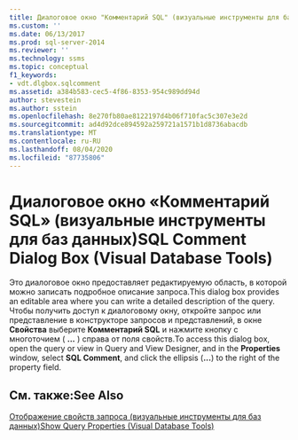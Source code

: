 ```yaml
---
title: Диалоговое окно "Комментарий SQL" (визуальные инструменты для баз данных) | Документация Майкрософт
ms.custom: ''
ms.date: 06/13/2017
ms.prod: sql-server-2014
ms.reviewer: ''
ms.technology: ssms
ms.topic: conceptual
f1_keywords:
- vdt.dlgbox.sqlcomment
ms.assetid: a384b583-cec5-4f86-8353-954c989dd94d
author: stevestein
ms.author: sstein
ms.openlocfilehash: 8e270fb80ae8122197d4b06f710fac5c307e3e2d
ms.sourcegitcommit: ad4d92dce894592a259721a1571b1d8736abacdb
ms.translationtype: MT
ms.contentlocale: ru-RU
ms.lasthandoff: 08/04/2020
ms.locfileid: "87735806"
---
```

# <a name="sql-comment-dialog-box-visual-database-tools"></a><span data-ttu-id="6ae7a-102">Диалоговое окно «Комментарий SQL» (визуальные инструменты для баз данных)</span><span class="sxs-lookup"><span data-stu-id="6ae7a-102">SQL Comment Dialog Box (Visual Database Tools)</span></span>
  <span data-ttu-id="6ae7a-103">Это диалоговое окно предоставляет редактируемую область, в которой можно записать подробное описание запроса.</span><span class="sxs-lookup"><span data-stu-id="6ae7a-103">This dialog box provides an editable area where you can write a detailed description of the query.</span></span> <span data-ttu-id="6ae7a-104">Чтобы получить доступ к диалоговому окну, откройте запрос или представление в конструкторе запросов и представлений, в окне **Свойства** выберите **Комментарий SQL** и нажмите кнопку с многоточием ( **...** ) справа от поля свойств.</span><span class="sxs-lookup"><span data-stu-id="6ae7a-104">To access this dialog box, open the query or view in Query and View Designer, and in the **Properties** window, select **SQL Comment**, and click the ellipsis (**...**) to the right of the property field.</span></span>  
  
## <a name="see-also"></a><span data-ttu-id="6ae7a-105">См. также:</span><span class="sxs-lookup"><span data-stu-id="6ae7a-105">See Also</span></span>  
 [<span data-ttu-id="6ae7a-106">Отображение свойств запроса (визуальные инструменты для баз данных)</span><span class="sxs-lookup"><span data-stu-id="6ae7a-106">Show Query Properties &#40;Visual Database Tools&#41;</span></span>](visual-database-tools.md)  
  
  
